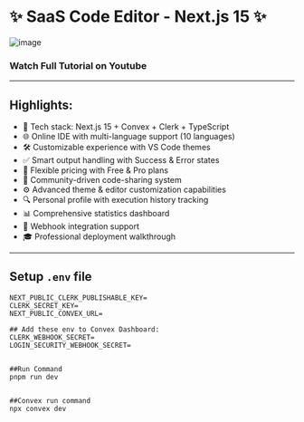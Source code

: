 # ✨ SaaS Code Editor - Next.js 15 ✨

![image](https://github.com/user-attachments/assets/56a516d6-b840-4594-833a-61359ffb47f9)


### Watch Full Tutorial on Youtube

---

## Highlights:
- 🚀 Tech stack: Next.js 15 + Convex + Clerk + TypeScript
- 🌐 Online IDE with multi-language support (10 languages)
- 🛠️ Customizable experience with VS Code themes
- ✅ Smart output handling with Success & Error states
- 🔄 Flexible pricing with Free & Pro plans
- 🤝 Community-driven code-sharing system
- ⚙️ Advanced theme & editor customization capabilities
- 🔍 Personal profile with execution history tracking
- 📊 Comprehensive statistics dashboard
- 🔔 Webhook integration support
- 🎓 Professional deployment walkthrough

---

## Setup `.env` file
```env
NEXT_PUBLIC_CLERK_PUBLISHABLE_KEY=
CLERK_SECRET_KEY=
NEXT_PUBLIC_CONVEX_URL=

## Add these env to Convex Dashboard:
CLERK_WEBHOOK_SECRET=
LOGIN_SECURITY_WEBHOOK_SECRET=


##Run Command
pnpm run dev


##Convex run command
npx convex dev
